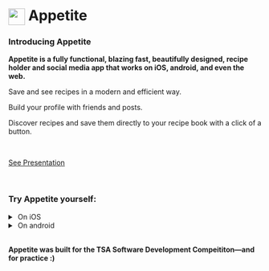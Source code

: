 
<h1> <img align="center" src="https://user-images.githubusercontent.com/74631372/222922789-1f93adb2-996a-4ccb-b9cd-5878045a3017.png" width="33" height="33" /> Appetite </h1>

### Introducing Appetite
**Appetite is a fully functional, blazing fast, beautifully designed, recipe holder and social media app that works on iOS, android, and even the web.**

Save and see recipes in a modern and efficient way.

Build your profile with friends and posts.

Discover recipes and save them directly to your recipe book with a click of a button.

<br>

[See Presentation](https://docs.github.com/en/get-started/writing-on-github/getting-started-with-writing-and-formatting-on-github/basic-writing-and-formatting-syntax#links)

<br>

### Try Appetite yourself:

<details> 
  <summary>&nbsp;On iOS</summary>
  
  1. Download the Expo Go app on your ios device: 
  2. Scan this QR code to open up the app:
  
  &nbsp;&nbsp;&nbsp;&nbsp;&nbsp;&nbsp;&nbsp;&nbsp;<img src="https://user-images.githubusercontent.com/74631372/222916936-ed47cf25-47b1-487c-8050-a791fd0efc16.svg" width="150" height="150" />
  
- Or open this link on your device: exp://u.expo.dev/update/0753c532-ba94-463e-89fa-db8de819e0da


</details>
<details> 
  <summary>&nbsp;On android</summary>
  
  1. Download the Expo Go app on your android device: 
  2. Scan this QR code to open up the app:
  
  &nbsp;&nbsp;&nbsp;&nbsp;&nbsp;&nbsp;&nbsp;&nbsp;<img src="https://user-images.githubusercontent.com/74631372/222917092-dc5d6a6b-90a6-4cfb-95c9-66f3239efc51.svg" width="150" height="150" />
  
  - Or open this link on your device: exp://u.expo.dev/update/f5343585-50c9-4432-a62a-72eae7917dac

</details>

<br>

**Appetite was built for the TSA Software Development Compeititon—and for practice :)**
